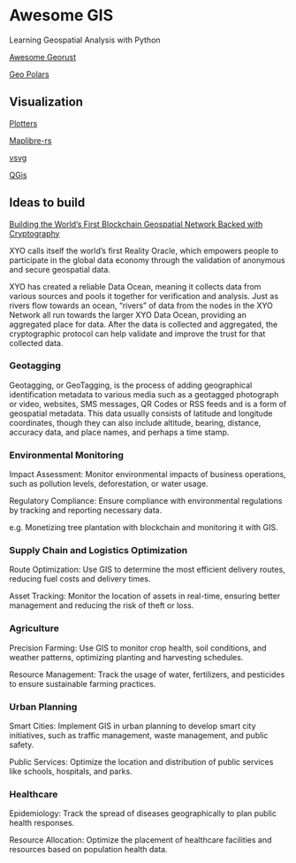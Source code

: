 # Awesome GIS


Learning Geospatial Analysis with Python

[Awesome Georust](https://github.com/pka/awesome-georust)

[Geo Polars](https://github.com/geopolars/geopolars)

## Visualization 

[Plotters](https://github.com/plotters-rs/plotters)

[Maplibre-rs](https://github.com/maplibre/maplibre-rs)

[vsvg](https://github.com/abey79/vsvg)

[QGis](https://qgis.org)

## Ideas to build

[Building the World’s First Blockchain Geospatial Network Backed with Cryptography](https://www.geospatialworld.net/prime/interviews/building-the-worlds-first-blockchain-geospatial-network-backed-with-cryptography/)


XYO calls itself the world’s first Reality Oracle, which empowers people to participate in the global data economy through the validation of anonymous and secure geospatial data.

XYO has created a reliable Data Ocean, meaning it collects data from various sources and pools it together for verification and analysis. Just as rivers flow towards an ocean, “rivers” of data from the nodes in the XYO Network all run towards the larger XYO Data Ocean, providing an aggregated place for data. After the data is collected and aggregated, the cryptographic protocol can help validate and improve the trust for that collected data.


### Geotagging

Geotagging, or GeoTagging, is the process of adding geographical identification metadata to various media such as a geotagged photograph or video, websites, SMS messages, QR Codes or RSS feeds and is a form of geospatial metadata. This data usually consists of latitude and longitude coordinates, though they can also include altitude, bearing, distance, accuracy data, and place names, and perhaps a time stamp.

### Environmental Monitoring 

Impact Assessment: Monitor environmental impacts of business operations, such as pollution levels, deforestation, or water usage.

Regulatory Compliance: Ensure compliance with environmental regulations by tracking and reporting necessary data.

e.g. Monetizing tree plantation with blockchain and monitoring it with GIS.


### Supply Chain and Logistics Optimization

Route Optimization: Use GIS to determine the most efficient delivery routes, reducing fuel costs and delivery times.

Asset Tracking: Monitor the location of assets in real-time, ensuring better management and reducing the risk of theft or loss.



### Agriculture

Precision Farming: Use GIS to monitor crop health, soil conditions, and weather patterns, optimizing planting and harvesting schedules.

Resource Management: Track the usage of water, fertilizers, and pesticides to ensure sustainable farming practices.

### Urban Planning

Smart Cities: Implement GIS in urban planning to develop smart city initiatives, such as traffic management, waste management, and public safety.

Public Services: Optimize the location and distribution of public services like schools, hospitals, and parks.


### Healthcare

Epidemiology: Track the spread of diseases geographically to plan public health responses.

Resource Allocation: Optimize the placement of healthcare facilities and resources based on population health data.
